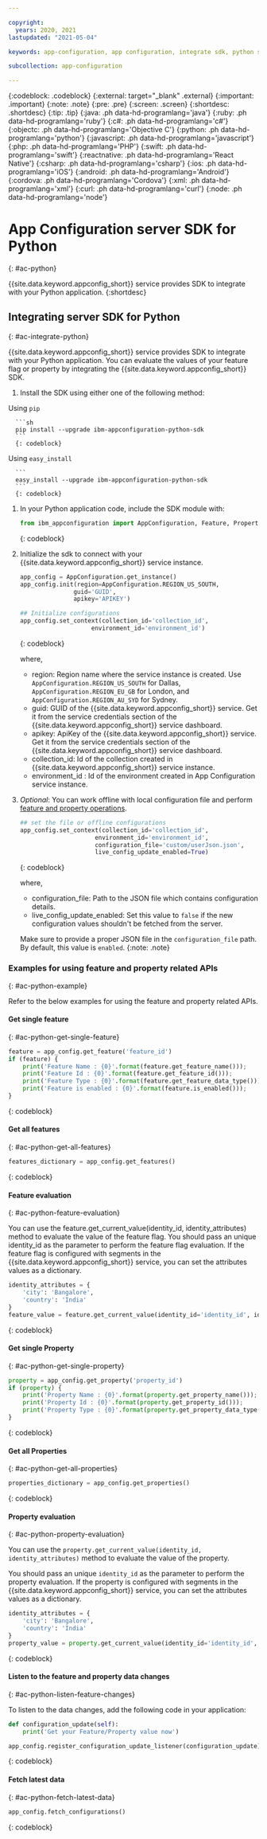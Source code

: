 ```yaml
---

copyright:
  years: 2020, 2021
lastupdated: "2021-05-04"

keywords: app-configuration, app configuration, integrate sdk, python sdk, python

subcollection: app-configuration

---
```


{:codeblock: .codeblock}
{:external: target="_blank" .external}
{:important: .important}
{:note: .note}
{:pre: .pre}
{:screen: .screen}
{:shortdesc: .shortdesc}
{:tip: .tip}
{:java: .ph data-hd-programlang='java'}
{:ruby: .ph data-hd-programlang='ruby'}
{:c#: .ph data-hd-programlang='c#'}
{:objectc: .ph data-hd-programlang='Objective C'}
{:python: .ph data-hd-programlang='python'}
{:javascript: .ph data-hd-programlang='javascript'}
{:php: .ph data-hd-programlang='PHP'}
{:swift: .ph data-hd-programlang='swift'}
{:reactnative: .ph data-hd-programlang='React Native'}
{:csharp: .ph data-hd-programlang='csharp'}
{:ios: .ph data-hd-programlang='iOS'}
{:android: .ph data-hd-programlang='Android'}
{:cordova: .ph data-hd-programlang='Cordova'}
{:xml: .ph data-hd-programlang='xml'}
{:curl: .ph data-hd-programlang='curl'}
{:node: .ph data-hd-programlang='node'}

# App Configuration server SDK for Python
{: #ac-python}

{{site.data.keyword.appconfig_short}} service provides SDK to integrate with your Python application.
{:shortdesc}

## Integrating server SDK for Python
{: #ac-integrate-python}

{{site.data.keyword.appconfig_short}} service provides SDK to integrate with your Python application. You can evaluate the values of your feature flag or property by integrating the {{site.data.keyword.appconfig_short}} SDK.

1. Install the SDK using either one of the following method:

 Using `pip`

      ```sh
      pip install --upgrade ibm-appconfiguration-python-sdk
      ```
      {: codeblock}

 Using `easy_install`

      ```
      easy_install --upgrade ibm-appconfiguration-python-sdk
      ```
      {: codeblock}

1. In your Python application code, include the SDK module with:

   ```py
   from ibm_appconfiguration import AppConfiguration, Feature, Property, ConfigurationType
   ```
   {: codeblock}

1. Initialize the sdk to connect with your {{site.data.keyword.appconfig_short}} service instance.

   ```py
   app_config = AppConfiguration.get_instance()
   app_config.init(region=AppConfiguration.REGION_US_SOUTH,
                  guid='GUID',
                  apikey='APIKEY')

   ## Initialize configurations
   app_config.set_context(collection_id='collection_id',
                       environment_id='environment_id')
   ```
   {: codeblock}

   where,
   - region: Region name where the service instance is created. Use `AppConfiguration.REGION_US_SOUTH` for Dallas, `AppConfiguration.REGION_EU_GB` for London, and `AppConfiguration.REGION_AU_SYD` for Sydney.
   - guid: GUID of the {{site.data.keyword.appconfig_short}} service. Get it from the service credentials section of the {{site.data.keyword.appconfig_short}} service dashboard.
   - apikey: ApiKey of the {{site.data.keyword.appconfig_short}} service. Get it from the service credentials section of the {{site.data.keyword.appconfig_short}} service dashboard.
   - collection_id: Id of the collection created in {{site.data.keyword.appconfig_short}} service instance.
   - environment_id : Id of the environment created in App Configuration service instance.

1. *Optional*: You can work offline with local configuration file and perform [feature and property operations](#ac-python-example).

   ```py
   ## set the file or offline configurations
   app_config.set_context(collection_id='collection_id',
                        environment_id='environment_id',
                        configuration_file='custom/userJson.json',
                        live_config_update_enabled=True)
   ```
   {: codeblock}

   where,
   - configuration_file: Path to the JSON file which contains configuration details.
   - live_config_update_enabled: Set this value to `false` if the new configuration values shouldn't be fetched from the server.

   Make sure to provide a proper JSON file in the `configuration_file` path. By default, this value is `enabled`.
   {:note: .note}

### Examples for using feature and property related APIs
{: #ac-python-example}

Refer to the below examples for using the feature and property related APIs.

#### Get single feature
{: #ac-python-get-single-feature}

```py
feature = app_config.get_feature('feature_id')
if (feature) {
    print('Feature Name : {0}'.format(feature.get_feature_name()));
    print('Feature Id : {0}'.format(feature.get_feature_id()));
    print('Feature Type : {0}'.format(feature.get_feature_data_type()));
    print('Feature is enabled : {0}'.format(feature.is_enabled()));
}
```
{: codeblock}

#### Get all features
{: #ac-python-get-all-features}

```py
features_dictionary = app_config.get_features()
```
{: codeblock}

#### Feature evaluation
{: #ac-python-feature-evaluation}

You can use the feature.get_current_value(identity_id, identity_attributes) method to evaluate the value of the feature flag. You should pass an unique identity_id as the parameter to perform the feature flag evaluation. If the feature flag is configured with segments in the {{site.data.keyword.appconfig_short}} service, you can set the attributes values as a dictionary.

```py
identity_attributes = {
    'city': 'Bangalore',
    'country': 'India'
}
feature_value = feature.get_current_value(identity_id='identity_id', identity_attributes=identity_attributes)
```
{: codeblock}

#### Get single Property
{: #ac-python-get-single-property}

```py
property = app_config.get_property('property_id')
if (property) {
    print('Property Name : {0}'.format(property.get_property_name()));
    print('Property Id : {0}'.format(property.get_property_id()));
    print('Property Type : {0}'.format(property.get_property_data_type()));
}
```
{: codeblock}

#### Get all Properties
{: #ac-python-get-all-properties}

```py
properties_dictionary = app_config.get_properties()
```
{: codeblock}

#### Property evaluation
{: #ac-python-property-evaluation}

You can use the `property.get_current_value(identity_id, identity_attributes)` method to evaluate the value of the property.

You should pass an unique `identity_id` as the parameter to perform the property evaluation. If the property is configured with segments in the {{site.data.keyword.appconfig_short}} service, you can set the attributes values as a dictionary.

```py
identity_attributes = {
    'city': 'Bangalore',
    'country': 'India'
}
property_value = property.get_current_value(identity_id='identity_id', identity_attributes=identity_attributes)
```
{: codeblock}

#### Listen to the feature and property data changes
{: #ac-python-listen-feature-changes}

To listen to the data changes, add the following code in your application:

```py
def configuration_update(self):
    print('Get your Feature/Property value now')

app_config.register_configuration_update_listener(configuration_update)

```
{: codeblock}

#### Fetch latest data
{: #ac-python-fetch-latest-data}

```py
app_config.fetch_configurations()
```
{: codeblock}
